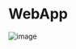 # WebApp

![image](https://user-images.githubusercontent.com/35869210/202479492-9956c6fc-3e25-4de6-a44f-01f80f812e79.png)
